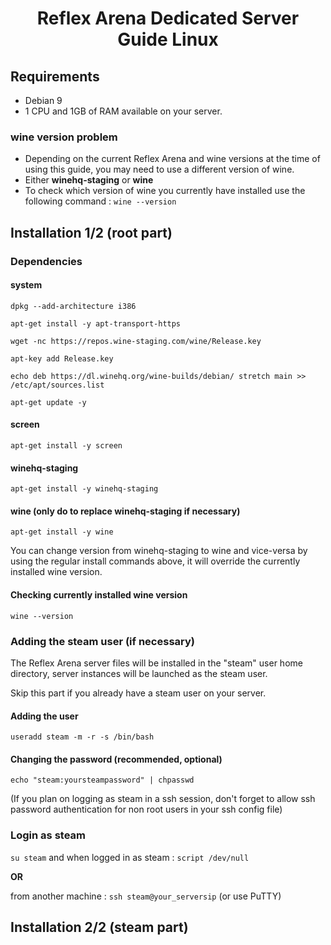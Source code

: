 # <center>Reflex Arena Dedicated Server Guide Linux</center>
## Requirements
* Debian 9
* 1 CPU and 1GB of RAM available on your server.

### wine version problem
* Depending on the current Reflex Arena and wine versions at the time of using this guide, you may need to use a different version of wine.
* Either **winehq-staging** or **wine**
* To check which version of wine you currently have installed use the following command : ```wine --version```

## Installation 1/2 (root part)
### Dependencies
#### system
```dpkg --add-architecture i386```

```apt-get install -y apt-transport-https```

```wget -nc https://repos.wine-staging.com/wine/Release.key```

```apt-key add Release.key```

```echo deb https://dl.winehq.org/wine-builds/debian/ stretch main >> /etc/apt/sources.list```

```apt-get update -y```
#### screen
```apt-get install -y screen```
#### winehq-staging
```apt-get install -y winehq-staging```
#### wine **(only do to replace winehq-staging if necessary)**
```apt-get install -y wine```

You can change version from winehq-staging to wine and vice-versa by using the regular install commands above, it will override the currently installed wine version.
#### Checking currently installed wine version
```wine --version```
### Adding the steam user (if necessary)
The Reflex Arena server files will be installed in the "steam" user home directory, server instances will be launched as the steam user.

Skip this part if you already have a steam user on your server.
#### Adding the user
```useradd steam -m -r -s /bin/bash```
#### Changing the password (recommended, optional)
```echo "steam:yoursteampassword" | chpasswd```

(If you plan on logging as steam in a ssh session, don't forget to allow ssh password authentication for non root users in your ssh config file)
### Login as steam
```su steam``` and when logged in as steam : ```script /dev/null``` 

**OR**

from another machine : ```ssh steam@your_serversip``` (or use PuTTY)
## Installation 2/2 (steam part)